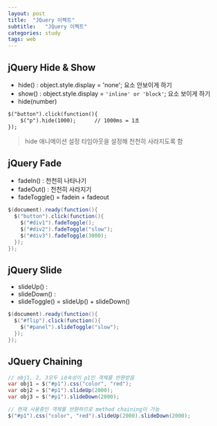 ```yaml
---
layout: post
title:  "JQuery 이펙트"
subtitle:   "JQuery 이펙트"
categories: study
tags: web
---
```



## jQuery Hide & Show

* hide() : object.style.display = 'none';
요소 안보이게 하기
* show() : object.style.display = `'inline' or 'block'`;
요소 보이게 하기
* hide(number)
```HTML
$("button").click(function(){  
	$("p").hide(1000);  	// 1000ms = 1초
});
```
>hide 애니메이션 설정
타임아웃을 설정해 천천히 사라지도록 함

## jQuery Fade
* fadeIn() : 천천히 나타나기
* fadeOut() : 천천히 사라지기
* fadeToggle() = fadein + fadeout

```JAVA
$(document).ready(function(){
  $("button").click(function(){
    $("#div1").fadeToggle();
    $("#div2").fadeToggle("slow");
    $("#div3").fadeToggle(3000);
  });
});
```

## jQuery Slide
* slideUp() : 
* slideDown() :  
* slideToggle() = slideUp() + slideDown()
```JAVA
$(document).ready(function(){
  $("#flip").click(function(){
    $("#panel").slideToggle("slow");
  });
});
```

## JQuery Chaining

```java
// obj1, 2, 3모두 id속성이 p1인 객체를 반환받음
var obj1 = $("#p1").css("color", "red");
var obj2 = $("#p1").slideUp(2000);
var obj3 = $("#p1").slideDown(2000);

// 현재 사용중인 객체를 반환하므로 method chaining이 가능
$("#p1").css("color", "red").slideUp(2000).slideDown(2000);
```

<!--stackedit_data:
eyJoaXN0b3J5IjpbMjkxNTY5NjY3LC02MTg3NTY5MjYsODY5OT
AwNDA4XX0=
-->